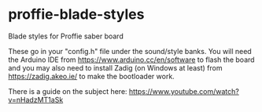 # proffie-blade-styles
Blade styles for Proffie saber board

These go in your "config.h" file under the sound/style banks. You will need the Arduino IDE from https://www.arduino.cc/en/software to flash the board and you may also need to install Zadig (on Windows at least) from https://zadig.akeo.ie/ to make the bootloader work.

There is a guide on the subject here: https://www.youtube.com/watch?v=nHadzMT1aSk
